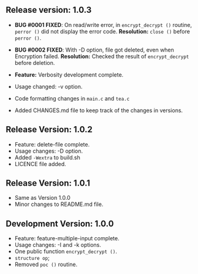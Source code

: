 ## Release version: 1.0.3

* **BUG #0001 FIXED**: On read/write error, in `encrypt_decrypt ()` routine, 
  `perror ()` did not display the error code.
  **Resolution:** `close ()` before `perror ()`.

* **BUG #0002 FIXED**: With -D option, file got deleted, even when Encryption 
  failed.
  **Resolution:** Checked the result of `encrypt_decrypt` before deletion.

* **Feature:** Verbosity development complete.
* Usage changed: -v option.

* Code formatting changes in `main.c` and `tea.c`
* Added CHANGES.md file to keep track of the changes in versions.

## Release Version: 1.0.2      

* Feature: delete-file complete.
* Usage changes: -D option.
* Added `-Wextra` to build.sh
* LICENCE file added.

## Release Version: 1.0.1       
* Same as Version 1.0.0
* Minor changes to README.md file.

## Development Version: 1.0.0       

* Feature: feature-multiple-input complete.
* Usage changes: -I and -k options.
* One public function `encrypt_decrypt ()`.
* `structure op`;
* Removed `poc ()` routine.

